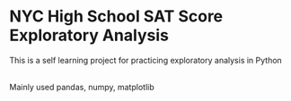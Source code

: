 # NYC High School SAT Score Exploratory Analysis
This is a self learning project for practicing exploratory analysis in Python <br><br>

Mainly used pandas, numpy, matplotlib
